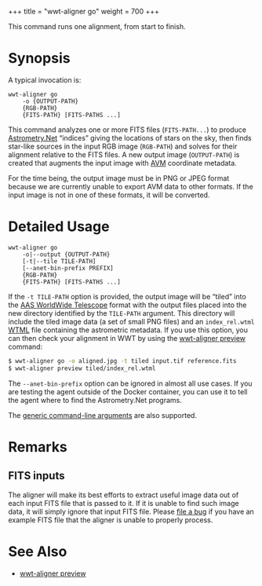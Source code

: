 +++
title = "wwt-aligner go"
weight = 700
+++

This command runs one alignment, from start to finish.

# Synopsis

A typical invocation is:

```
wwt-aligner go
    -o {OUTPUT-PATH}
    {RGB-PATH}
    {FITS-PATH} [FITS-PATHS ...]
```

This command analyzes one or more FITS files (`FITS-PATH...`) to produce
[Astrometry.Net] “indices” giving the locations of stars on the sky, then finds
star-like sources in the input RGB image (`RGB-PATH`) and solves for their
alignment relative to the FITS files. A new output image (`OUTPUT-PATH`) is
created that augments the input image with [AVM] coordinate metadata.

[Astrometry.Net]: https://astrometry.net/
[AVM]: https://www.virtualastronomy.org/avm_metadata.php

For the time being, the output image must be in PNG or JPEG format because we
are currently unable to export AVM data to other formats. If the input image is
not in one of these formats, it will be converted.

# Detailed Usage

```
wwt-aligner go
    -o|--output {OUTPUT-PATH}
    [-t|--tile TILE-PATH]
    [--anet-bin-prefix PREFIX]
    {RGB-PATH}
    {FITS-PATH} [FITS-PATHS ...]
```

If the `-t TILE-PATH` option is provided, the output image will be “tiled” into
the [AAS WorldWide Telescope][wwt] format with the output files placed into the
new directory identified by the `TILE-PATH` argument. This directory will
include the tiled image data (a set of small PNG files) and an `index_rel.wtml`
[WTML] file containing the astrometric metadata. If you use this option, you can
then check your alignment in WWT by using the [wwt-aligner preview][cli-preview]
command:

[wwt]: https://worldwidetelescope.org/home
[WTML]: https://docs.worldwidetelescope.org/data-guide/1/data-file-formats/collections/
[cli-preview]: @/commands/preview/index.md

```sh
$ wwt-aligner go -o aligned.jpg -t tiled input.tif reference.fits
$ wwt-aligner preview tiled/index_rel.wtml
```

The `--anet-bin-prefix` option can be ignored in almost all use cases. If you
are testing the agent outside of the Docker container, you can use it to tell
the agent where to find the Astrometry.Net programs.

The [generic command-line arguments](@/commands/_index.md#generic-command-line-arguments)
are also supported.

# Remarks

## FITS inputs

The aligner will make its best efforts to extract useful image data out of each
input FITS file that is passed to it. If it is unable to find such image data,
it will simply ignore that input FITS file. Please [file a bug][bug] if you have
an example FITS file that the aligner is unable to properly process.

[bug]: https://github.com/WorldWideTelescope/wwt-aligner/issues/new

# See Also

- [wwt-aligner preview][cli-preview]
